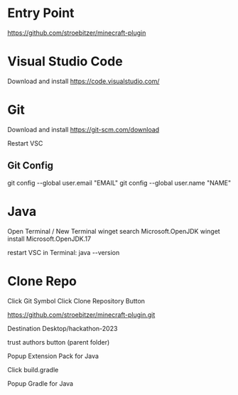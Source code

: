 # Entry Point

https://github.com/stroebitzer/minecraft-plugin

# Visual Studio Code

Download and install https://code.visualstudio.com/

# Git

Download and install https://git-scm.com/download

Restart VSC

## Git Config

git config --global user.email "EMAIL"
git config --global user.name "NAME"

# Java

Open Terminal / New Terminal
winget search Microsoft.OpenJDK
winget install Microsoft.OpenJDK.17

restart VSC
in Terminal: java --version

# Clone Repo

Click Git Symbol
Click Clone Repository Button

https://github.com/stroebitzer/minecraft-plugin.git

Destination Desktop/hackathon-2023

trust authors button (parent folder)

Popup Extension Pack for Java

Click build.gradle

Popup Gradle for Java

